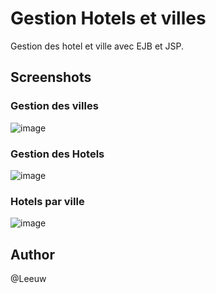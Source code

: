 # Gestion Hotels et villes

Gestion des hotel et ville avec EJB et JSP.

## Screenshots

### Gestion des villes

![image](https://github.com/mohamed2020m/gestion_hotel/assets/60801395/f569f837-fcc2-47c4-b280-87ae33fb8094)

### Gestion des Hotels

![image](https://github.com/mohamed2020m/gestion_hotel/assets/60801395/49a0096e-ffbd-41bf-97db-f4bbd97a45c8)

### Hotels par ville

![image](https://github.com/mohamed2020m/gestion_hotel/assets/60801395/0ce4aaf0-b7e0-434a-ada8-6daab6ad4608)

## Author
@Leeuw
